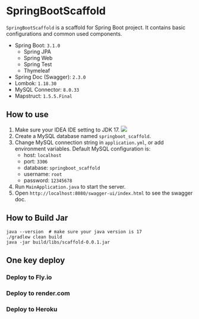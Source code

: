 # SpringBootScaffold
`SpringBootScaffold` is a scaffold for Spring Boot project. It contains basic configurations and common used components.
- Spring Boot: `3.1.0`
  - Spring JPA
  - Spring Web
  - Spring Test
  - Thymeleaf
- Spring Doc (Swagger): `2.3.0`
- Lombok: `1.18.30`
- MySQL Connector: `8.0.33`
- Mapstruct: `1.5.5.Final`


## How to use
1. Make sure your IDEA IDE setting to JDK 17.
   ![](ide.png)
2. Create a MySQL database named `springboot_scaffold`.
3. Change MySQL connection string in `application.yml`, or add environment variables. Default MySQL configuration is:
    - host: `localhost`
    - port: `3306`
    - database: `springboot_scaffold`
    - username: `root`
    - password: `12345678`
4. Run `MainApplication.java` to start the server.
5. Open `http://localhost:8080/swagger-ui/index.html` to see the swagger doc.

## How to Build Jar
```shell
java --version  # make sure your java version is 17
./gradlew clean build
java -jar build/libs/scaffold-0.0.1.jar
```


## One key deploy

### Deploy to Fly.io
### Deploy to render.com
### Deploy to Heroku